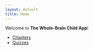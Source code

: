 ```yaml
---
layout: default
title: Home
---
```


Welcome to **The Whole-Brain Child App**!

- [Chapters](/chapters/)
- [Quizzes](/quizzes/)
